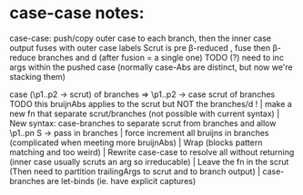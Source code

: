 # case-case notes:
case-case: push/copy outer case to each branch, then the inner case output fuses with outer case labels
Scrut is pre β-reduced , fuse then β-reduce branches and d (after fusion = a single one)
TODO (?) need to inc args within the pushed case (normally case-Abs are distinct, but now we're stacking them)

case (\p1..p2 -> scrut) of branches
=> \p1..p2 -> case scrut of branches
TODO this bruijnAbs applies to the scrut but NOT the branches/d !
| make a new fn that separate scrut/branches (not possible with current syntax)
| New syntax: case-branches to separate scrut from branches and allow \p1..pn S -> pass in branches
| force increment all bruijns in branches (complicated when meeting more bruijnAbs)
| Wrap (blocks pattern matching and too weird)
| Rewrite case-case to resolve all without returning (inner case usually scruts an arg so irreducable)
| Leave the fn in the scrut (Then need to partition trailingArgs to scrut and to branch output)
| case-branches are let-binds (ie. have explicit captures)
